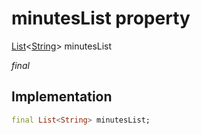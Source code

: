 


# minutesList property






[List](https://api.flutter.dev/flutter/dart-core/List-class.html)&lt;[String](https://api.flutter.dev/flutter/dart-core/String-class.html)> minutesList
  
_final_






## Implementation

```dart
final List<String> minutesList;


```








